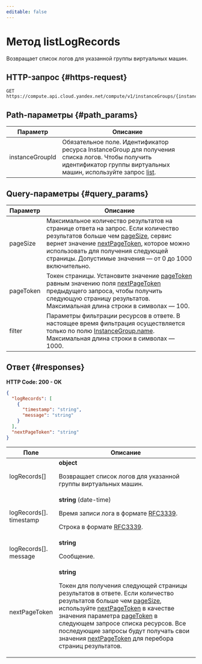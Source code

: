 ```yaml
---
editable: false
---
```


# Метод listLogRecords
Возвращает список логов для указанной группы виртуальных машин.
 

 
## HTTP-запрос {#https-request}
```
GET https://compute.api.cloud.yandex.net/compute/v1/instanceGroups/{instanceGroupId}:logs
```
 
## Path-параметры {#path_params}
 
Параметр | Описание
--- | ---
instanceGroupId | Обязательное поле. Идентификатор ресурса InstanceGroup для получения списка логов. Чтобы получить идентификатор группы виртуальных машин, используйте запрос [list](/docs/compute/api-ref/InstanceGroup/list).
 
## Query-параметры {#query_params}
 
Параметр | Описание
--- | ---
pageSize | Максимальное количество результатов на странице ответа на запрос. Если количество результатов больше чем [pageSize](/docs/compute/api-ref/InstanceGroup/listLogRecords#query_params), сервис вернет значение [nextPageToken](/docs/compute/api-ref/InstanceGroup/listLogRecords#responses), которое можно использовать для получения следующей страницы.  Допустимые значения — от 0 до 1000 включительно.
pageToken | Токен страницы. Установите значение [pageToken](/docs/compute/api-ref/InstanceGroup/listLogRecords#query_params) равным значению поля [nextPageToken](/docs/compute/api-ref/InstanceGroup/listLogRecords#responses) предыдущего запроса, чтобы получить следующую страницу результатов.  Максимальная длина строки в символах — 100.
filter | Параметры фильтрации ресурсов в ответе. В настоящее время фильтрация осуществляется только по полю [InstanceGroup.name](/docs/compute/api-ref/InstanceGroup#representation).  Максимальная длина строки в символах — 1000.
 
## Ответ {#responses}
**HTTP Code: 200 - OK**

```json 
{
  "logRecords": [
    {
      "timestamp": "string",
      "message": "string"
    }
  ],
  "nextPageToken": "string"
}
```

 
Поле | Описание
--- | ---
logRecords[] | **object**<br><p>Возвращает список логов для указанной группы виртуальных машин.</p> 
logRecords[].<br>timestamp | **string** (date-time)<br><p>Время записи лога в формате <a href="https://www.ietf.org/rfc/rfc3339.txt">RFC3339</a>.</p> <p>Строка в формате <a href="https://www.ietf.org/rfc/rfc3339.txt">RFC3339</a>.</p> 
logRecords[].<br>message | **string**<br><p>Сообщение.</p> 
nextPageToken | **string**<br><p>Токен для получения следующей страницы результатов в ответе. Если количество результатов больше чем <a href="/docs/compute/api-ref/InstanceGroup/listLogRecords#query_params">pageSize</a>, используйте <a href="/docs/compute/api-ref/InstanceGroup/listLogRecords#responses">nextPageToken</a> в качестве значения параметра <a href="/docs/compute/api-ref/InstanceGroup/listLogRecords#query_params">pageToken</a> в следующем запросе списка ресурсов. Все последующие запросы будут получать свои значения <a href="/docs/compute/api-ref/InstanceGroup/listLogRecords#responses">nextPageToken</a> для перебора страниц результатов.</p> 